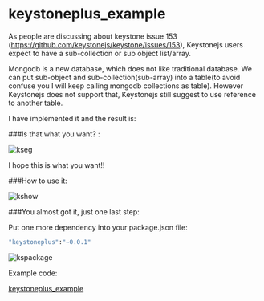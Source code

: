 # keystoneplus_example

As people are discussing about keystone issue 153 (https://github.com/keystonejs/keystone/issues/153), Keystonejs users expect to have a sub-collection or sub object list/array.

Mongodb is a new database, which does not like traditional database. We can put sub-object and sub-collection(sub-array) into a table(to avoid confuse you I will keep calling mongodb collections as table). However Keystonejs does not support that, Keystonejs still suggest to use reference to another table.

I have implemented it and the result is:


###Is that what you want? :

![kseg](http://1.bp.blogspot.com/-bnBp5Wm3nTc/VMYEh0qNc8I/AAAAAAAAVT8/3RWKfmbiw_E/s1600/Snip20150126_1.png) 

I hope this is what you want!!

###How to use it:

![kshow](http://3.bp.blogspot.com/-mmEMygKGL3k/VMYIlOpVqZI/AAAAAAAAVUI/qVDYUw9YOTc/s1600/Snip20150126_3.png) 


###You almost got it, just one last step:

Put one more dependency into your package.json file:

```bash
"keystoneplus":"~0.0.1"
```


![kspackage](http://4.bp.blogspot.com/-F1NbQaS4jyI/VMZQQ4yA2SI/AAAAAAAAVUY/smphPhY5cOk/s1600/Snip20150126_4.png) 

Example code:

[keystoneplus_example](https://github.com/wangpingsx/keystoneplus_example)

